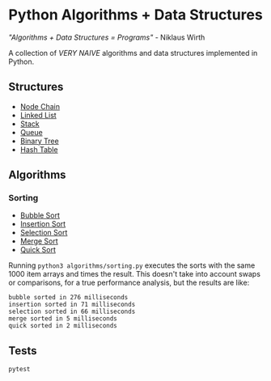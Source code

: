 # Python Algorithms + Data Structures

_"Algorithms + Data Structures = Programs"_ - Niklaus Wirth

A collection of _VERY NAIVE_ algorithms and data structures implemented in Python.

## Structures

- [Node Chain](structures/node_chain.py)
- [Linked List](structures/linked_list.py)
- [Stack](structures/stack,py)
- [Queue](structures/queue.py)
- [Binary Tree](structures/binary_tree.py)
- [Hash Table](structures/hash_table.py)

## Algorithms

### Sorting
- [Bubble Sort](algorithms/sorting.py)
- [Insertion Sort](algorithms/sorting.py)
- [Selection Sort](algorithms/sorting.py)
- [Merge Sort](algorithms/sorting.py)
- [Quick Sort](algorithms/sorting.py)

Running `python3 algorithms/sorting.py` executes the sorts with the same 1000
item arrays and times the result. This doesn't take into account swaps or
comparisons, for a true performance analysis, but the results are like:
```
bubble sorted in 276 milliseconds
insertion sorted in 71 milliseconds
selection sorted in 66 milliseconds
merge sorted in 5 milliseconds
quick sorted in 2 milliseconds
```

## Tests
```
pytest
```
